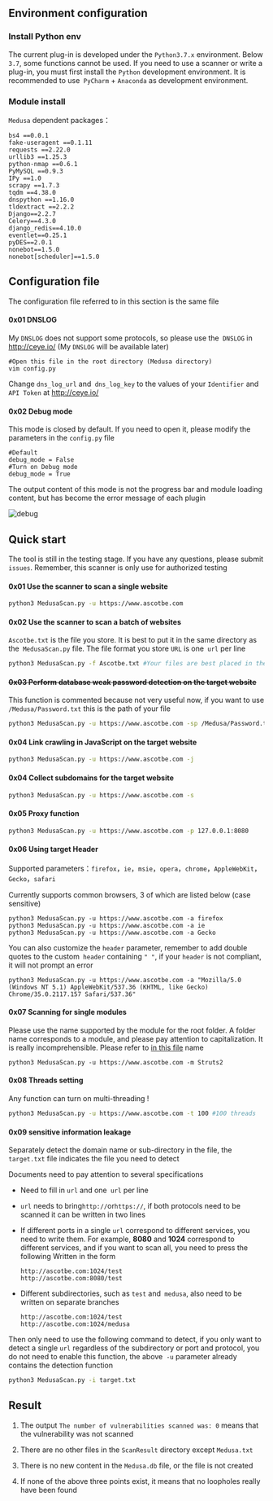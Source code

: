 ##  Environment configuration


### Install Python env

The current plug-in is developed under the `Python3.7.x` environment. Below` 3.7`, some functions cannot be used. If you need to use a scanner or write a plug-in, you must first install the `Python` development environment. It is recommended to use` PyCharm` + `Anaconda` as development environment.

### Module install

`Medusa` dependent packages：

```
bs4 ==0.0.1
fake-useragent ==0.1.11
requests ==2.22.0
urllib3 ==1.25.3
python-nmap ==0.6.1
PyMySQL ==0.9.3
IPy ==1.0
scrapy ==1.7.3
tqdm ==4.38.0
dnspython ==1.16.0
tldextract ==2.2.2
Django==2.2.7
Celery==4.3.0
django_redis==4.10.0
eventlet==0.25.1
pyDES==2.0.1
nonebot==1.5.0
nonebot[scheduler]==1.5.0
```


## Configuration file

The configuration file referred to in this section is the same file

#### 0x01 DNSLOG

My `DNSLOG` does not support some protocols, so please use the` DNSLOG` in http://ceye.io/ (My `DNSLOG` will be available later)

```
#Open this file in the root directory (Medusa directory)
vim config.py
```

Change `dns_log_url` and` dns_log_key` to the values of your `Identifier` and` API Token` at http://ceye.io/

#### 0x02 Debug mode 

This mode is closed by default. If you need to open it, please modify the parameters in the `config.py` file

```
#Default
debug_mode = False
#Turn on Debug mode
debug_mode = True
```

The output content of this mode is not the progress bar and module loading content, but has become the error message of each plugin

![debug](https://github.com/Ascotbe/Random-img/blob/master/Medusa/0.76Debug.gif?raw=true)

## Quick start

The tool is still in the testing stage. If you have any questions, please submit `issues`. Remember, this scanner is only use for authorized testing

#### 0x01 Use the scanner to scan a single website
```bash
python3 MedusaScan.py -u https://www.ascotbe.com
```

#### 0x02 Use the scanner to scan a batch of websites

`Ascotbe.txt` is the file you store. It is best to put it in the same directory as the` MedusaScan.py` file. The file format you store `URL` is one` url` per line

```bash
python3 MedusaScan.py -f Ascotbe.txt #Your files are best placed in the same level as MedusaScan
```

#### ~~0x03 Perform database weak password detection on the target website~~

This function is commented because not very useful now, if you want to use `/Medusa/Password.txt` this is the path of your file
```bash
python3 MedusaScan.py -u https://www.ascotbe.com -sp /Medusa/Password.txt -su /Medusa/Username.txt 
```

#### 0x04 Link crawling in JavaScript on the target website

```bash
python3 MedusaScan.py -u https://www.ascotbe.com -j
```

#### 0x04 Collect subdomains for the target website

```bash
python3 MedusaScan.py -u https://www.ascotbe.com -s
```

#### 0x05 Proxy function

```bash
python3 MedusaScan.py -u https://www.ascotbe.com -p 127.0.0.1:8080
```

#### 0x06 Using target Header

Supported parameters：`firefox`，`ie`，`msie`，`opera`，`chrome`，`AppleWebKit`，`Gecko`，`safari `

Currently supports common browsers, 3 of which are listed below (case sensitive)

```
python3 MedusaScan.py -u https://www.ascotbe.com -a firefox
python3 MedusaScan.py -u https://www.ascotbe.com -a ie
python3 MedusaScan.py -u https://www.ascotbe.com -a Gecko
```

You can also customize the `header` parameter, remember to add double quotes to the custom` header` containing `" "`, if your `header` is not compliant, it will not prompt an error

```
python3 MedusaScan.py -u https://www.ascotbe.com -a "Mozilla/5.0 (Windows NT 5.1) AppleWebKit/537.36 (KHTML, like Gecko) Chrome/35.0.2117.157 Safari/537.36"
```



#### 0x07 Scanning for single modules

Please use the name supported by the module for the root folder. A folder name corresponds to a module, and please pay attention to capitalization. It is really incomprehensible. Please refer to [in this file](https://www.ascotbe.com/Medusa/Documentation/#/PluginDirectory) name

```
python3 MedusaScan.py -u https://www.ascotbe.com -m Struts2
```

#### 0x08 Threads setting

Any function can turn on multi-threading !

```bash
python3 MedusaScan.py -u https://www.ascotbe.com -t 100 #100 threads
```

#### 0x09 sensitive information leakage

Separately detect the domain name or sub-directory in the file, the `target.txt` file indicates the file you need to detect

Documents need to pay attention to several specifications

- Need to fill in `url` and one` url` per line

- `url` needs to bring` http:// `or` https:// `, if both protocols need to be scanned it can be written in two lines

- If different ports in a single `url` correspond to different services, you need to write them. For example, **8080** and **1024** correspond to different services, and if you want to scan all, you need to press the following Written in the form

  ```
  http://ascotbe.com:1024/test
  http://ascotbe.com:8080/test
  ```

- Different subdirectories, such as `test` and` medusa`, also need to be written on separate branches

  ```
  http://ascotbe.com:1024/test
  http://ascotbe.com:1024/medusa
  ```

Then only need to use the following command to detect, if you only want to detect a single `url` regardless of the subdirectory or port and protocol, you do not need to enable this function, the above` -u` parameter already contains the detection function

```bash
python3 MedusaScan.py -i target.txt
```

## Result

1. The output `The number of vulnerabilities scanned was: 0` means that the vulnerability was not scanned

2. There are no other files in the `ScanResult` directory except `Medusa.txt`

3. There is no new content in the `Medusa.db` file, or the file is not created

4. If none of the above three points exist, it means that no loopholes really have been found

